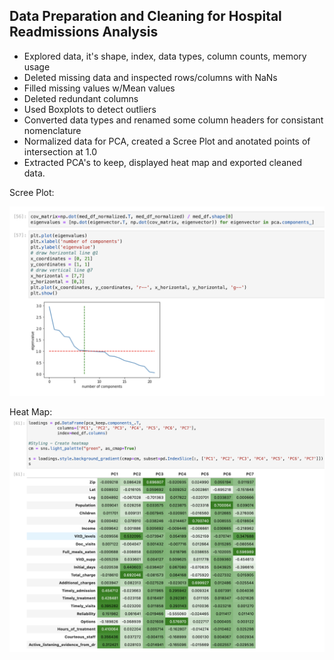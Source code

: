 ## Data Preparation and Cleaning for Hospital Readmissions Analysis
- Explored data, it's shape, index, data types, column counts, memory usage
- Deleted missing data and inspected rows/columns with NaNs
- Filled missing values w/Mean values
- Deleted redundant columns
- Used Boxplots to detect outliers
- Converted data types and renamed some column headers for consistant nomenclature
- Normalized data for PCA, created a Scree Plot and anotated points of intersection at 1.0
- Extracted PCA's to keep, displayed heat map and exported cleaned data.


Scree Plot:


![alt text](https://github.com/jasonewillis/D206DataCleaning/blob/e1d71e97672eeb90b28eec7c42970288d4947938/PCA_ScreePlot.png "Scree Plot")



Heat Map: 
![alt text](https://github.com/jasonewillis/D206DataCleaning/blob/e1d71e97672eeb90b28eec7c42970288d4947938/HeatMap.png "Heat Map")






